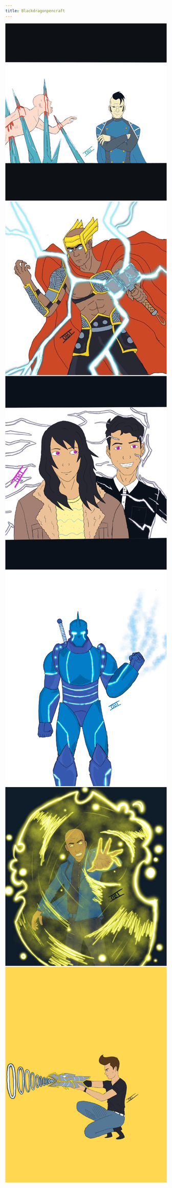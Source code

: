 ```yaml
---
title: Blackdragonpencraft
---
```


![](https://github.com/Maburke/Blackdragonpencraft/blob/master/Bdpc_images/img1.jpg?raw=true)
![](https://github.com/Maburke/Blackdragonpencraft/blob/master/Bdpc_images/img2.jpg?raw=true)
![](https://github.com/Maburke/Blackdragonpencraft/blob/master/Bdpc_images/img3.jpg?raw=true)
![](https://github.com/Maburke/Blackdragonpencraft/blob/master/Bdpc_images/img4.jpg?raw=true)
![](https://github.com/Maburke/Blackdragonpencraft/blob/master/Bdpc_images/img5.jpg?raw=true)
![](https://github.com/Maburke/Blackdragonpencraft/blob/master/Bdpc_images/img6.jpg?raw=true)

